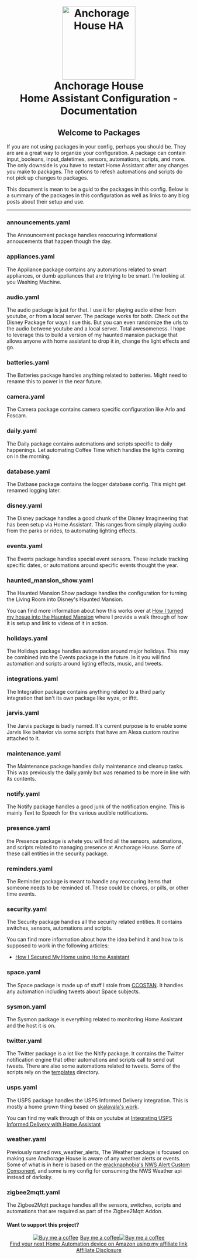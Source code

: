 
<h1 align="center">
  <a name="logo" href="http://jeffreystone.net"><img src="https://github.com/thejeffreystone/home-assistant-configuration/blob/master/config/www/ahlogo_bw.png" alt="Anchorage House HA" width="200"></a>
  <br>
  Anchorage House
  <br>
  Home Assistant Configuration - Documentation
</h1>

<h2 align="center">
Welcome to Packages
</h2>

If you are not using packages in your config, perhaps you should be. They are are a great way to organize your configuration. A package can contain input_booleans, input_datetimes, sensors, automations, scripts, and more. The only downside is you have to restart Home Assistant after any changes you make to packages. The options to refesh automations and scripts do not pick up changes to packages. 

This document is mean to be a guid to the packages in this config. Below is a summary of the packages in this configuration as well as links to any blog posts about their setup and use. 

<hr>

### announcements.yaml

The Announcement package handles reoccuring informational annoucements that happen though the day.

### appliances.yaml

The Appliance package contains any automations related to smart appliances, or dumb appliances that are trtying to be smart. I'm looking at you Washing Machine.

### audio.yaml

The audio package is just for that. I use it for playing audio either from youtube, or from a local server. The package works for both. Check out the Disney Package for ways I sue this. But you can even randomize the urls to the audio betwene youtube and a local server. Total awesomeness. I hope to leverage this to build a version of my haunted mansion package that allows anyone with home assistant to drop it in, change the light effects and go. 

### batteries.yaml

The Batteries package handles anything related to batteries. Might need to rename this to power in the near future.

### camera.yaml

The Camera package contains camera specific configuration like Arlo and Foscam.

### daily.yaml

The Daily package contains automations and scripts specific to daily happenings. Let automating Coffee Time which handles the lights coming on in the morning.

### database.yaml

The Datbase package contains the logger database config. This might get renamed logging later.

### disney.yaml

The Disney package handles a good chunk of the Disney Imagineering that has been setup via Home Assistant. This ranges from simply playing audio from the parks or rides, to automating lighting effects.

### events.yaml

The Events package handles special event sensors. These include tracking specific dates, or automations around specific events thought the year. 

### haunted_mansion_show.yaml

The Haunted Mansion Show package handles the configuration for turning the Living Room into Disney's Haunted Mansion. 

You can find more information about how this works over at [How I turned my hosue into the Haunted Mansion](https://jeffreystone.net/2020/04/04/how-i-turned-my-anchorage-house-into-disneys-haunted-mansion-using-home-assistant/) where I provide a walk through of how it is setup and link to videos of it in action.

### holidays.yaml

The Holidays package handles automation around major holidays. This may be combined into the Events package in the future. In it you will find automation and scripts around ligting effects, music, and tweets. 

### integrations.yaml

The Integration package contains anything related to a third party integration that isn't its own package like wyze, or ifttt.

### jarvis.yaml

The Jarvis package is badly named. It's current purpose is to enable some Jarvis like behavior via some scripts that have am Alexa custom routine attached to it. 

### maintenance.yaml

The Maintenance package handles daily maintenance and cleanup tasks. This was previously the daily.yamly but was renamed to be more in line with its contents.

### notify.yaml

The Notify package handles a good junk of the notification engine. This is mainly Text to Speech for the various audible notifications. 

### presence.yaml

the Presence package is whete you will find all the sensors, automations, and scripts related to managing presence at Anchorage House. Some of these call entities in the security package. 

### reminders.yaml

The Reminder package is meant to handle any reoccuring items that someone needs to be reminded of. These could be chores, or pills, or other time events.

### security.yaml

The Security package handles all the security related entities. It contains switches, sensors, automations and scripts. 

You can find more information about how the idea behind it and how to is supposed to work in the following articles:

* [How I Secured My Home using Home Assistant](http://jeffreystone.net/2020/04/10/how-i-secured-my-home-using-home-assistant-part-one/)

### space.yaml

The Space package is made up of stuff I stole from [CCOSTAN](https://github.com/CCOSTAN/Home-AssistantConfig#logo). It handles any automation including tweets about Space subjects.

### sysmon.yaml

The Sysmon package is everything related to monitoring Home Assistant and the host it is on. 

### twitter.yaml

The Twitter package is a lot like the Nitify package. It contains the Twitter notification engine that other automations and scripts call to send out tweets. There are also some automations related to tweets. Some of the scripts rely on the [templates](https://github.com/thejeffreystone/home-assistant-configuration/tree/master/config/templates) directory.

### usps.yaml

The USPS package handles the USPS Informed Delivery integration. This is mostly a home grown thing based on [skalavala's work](https://github.com/skalavala/smarthome/blob/master/packages/usps.yaml). 

You can find my walk through of this on youtube at [Integrating USPS Informed Delivery with Home Assistant](https://www.youtube.com/watch?v=TjVeoAKn-r0)

### weather.yaml

Previously named nws_weather_alerts, The Weather package is focused on making sure Anchorage House is aware of any weather alerts or events. Some of what is in here is based on the [eracknaphobia's NWS Alert Custom Component](https://github.com/eracknaphobia/nws_custom_component), and some is my config for consuming the NWS Weather api instead of darksky.  

### zigbee2mqtt.yaml 

The Zigbee2Mqtt package handles all the sensors, switches, scripts and automations that are required as part of the Zigbee2Mqtt Addon. 

#### Want to support this project?

<p align="center">
<a target="_blank" href="https://www.buymeacoffee.com/icE6DeBut"><img src="https://www.buymeacoffee.com/assets/img/BMC-btn-logo.svg" alt="Buy me a coffee"><span style="margin-left:5px">Buy me a coffee</span></a><a target="_blank" href="https://www.buymeacoffee.com/icE6DeBut"><img src="https://www.buymeacoffee.com/assets/img/BMC-btn-logo.svg" alt="Buy me a coffee"></a>

<br />
<a target="_blank" href="https://www.amazon.com/?&_encoding=UTF8&tag=thejeffreystone-20&linkCode=ur2&linkId=36476f43b573601a05b45e576b67ccd2&camp=1789&creative=9325">Find your next Home Automation device on Amazon using my affiliate link</a><img src="//ir-na.amazon-adsystem.com/e/ir?t=thejeffreystone-20&l=ur2&o=1" width="1" height="1" border="0" alt="" style="border:none !important; margin:0px !important;" />
<br />
<a href="https://jeffreystone.net/affiliate-disclosure/">
Affiliate Disclosure
</a>
</p>
